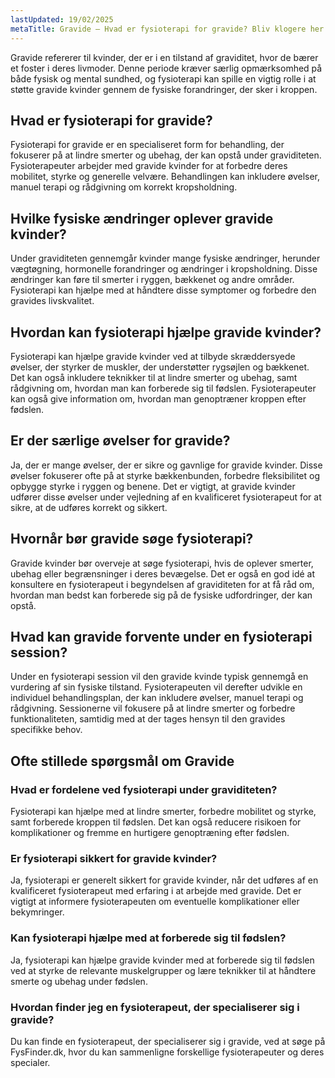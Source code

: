 ```yaml
---
lastUpdated: 19/02/2025
metaTitle: Gravide – Hvad er fysioterapi for gravide? Bliv klogere her
---
```


Gravide refererer til kvinder, der er i en tilstand af graviditet, hvor de bærer et foster i deres livmoder. Denne periode kræver særlig opmærksomhed på både fysisk og mental sundhed, og fysioterapi kan spille en vigtig rolle i at støtte gravide kvinder gennem de fysiske forandringer, der sker i kroppen.

## Hvad er fysioterapi for gravide?

Fysioterapi for gravide er en specialiseret form for behandling, der fokuserer på at lindre smerter og ubehag, der kan opstå under graviditeten. Fysioterapeuter arbejder med gravide kvinder for at forbedre deres mobilitet, styrke og generelle velvære. Behandlingen kan inkludere øvelser, manuel terapi og rådgivning om korrekt kropsholdning.

## Hvilke fysiske ændringer oplever gravide kvinder?

Under graviditeten gennemgår kvinder mange fysiske ændringer, herunder vægtøgning, hormonelle forandringer og ændringer i kropsholdning. Disse ændringer kan føre til smerter i ryggen, bækkenet og andre områder. Fysioterapi kan hjælpe med at håndtere disse symptomer og forbedre den gravides livskvalitet.

## Hvordan kan fysioterapi hjælpe gravide kvinder?

Fysioterapi kan hjælpe gravide kvinder ved at tilbyde skræddersyede øvelser, der styrker de muskler, der understøtter rygsøjlen og bækkenet. Det kan også inkludere teknikker til at lindre smerter og ubehag, samt rådgivning om, hvordan man kan forberede sig til fødslen. Fysioterapeuter kan også give information om, hvordan man genoptræner kroppen efter fødslen.

## Er der særlige øvelser for gravide?

Ja, der er mange øvelser, der er sikre og gavnlige for gravide kvinder. Disse øvelser fokuserer ofte på at styrke bækkenbunden, forbedre fleksibilitet og opbygge styrke i ryggen og benene. Det er vigtigt, at gravide kvinder udfører disse øvelser under vejledning af en kvalificeret fysioterapeut for at sikre, at de udføres korrekt og sikkert.

## Hvornår bør gravide søge fysioterapi?

Gravide kvinder bør overveje at søge fysioterapi, hvis de oplever smerter, ubehag eller begrænsninger i deres bevægelse. Det er også en god idé at konsultere en fysioterapeut i begyndelsen af graviditeten for at få råd om, hvordan man bedst kan forberede sig på de fysiske udfordringer, der kan opstå.

## Hvad kan gravide forvente under en fysioterapi session?

Under en fysioterapi session vil den gravide kvinde typisk gennemgå en vurdering af sin fysiske tilstand. Fysioterapeuten vil derefter udvikle en individuel behandlingsplan, der kan inkludere øvelser, manuel terapi og rådgivning. Sessionerne vil fokusere på at lindre smerter og forbedre funktionaliteten, samtidig med at der tages hensyn til den gravides specifikke behov.

## Ofte stillede spørgsmål om Gravide

### Hvad er fordelene ved fysioterapi under graviditeten?

Fysioterapi kan hjælpe med at lindre smerter, forbedre mobilitet og styrke, samt forberede kroppen til fødslen. Det kan også reducere risikoen for komplikationer og fremme en hurtigere genoptræning efter fødslen.

### Er fysioterapi sikkert for gravide kvinder?

Ja, fysioterapi er generelt sikkert for gravide kvinder, når det udføres af en kvalificeret fysioterapeut med erfaring i at arbejde med gravide. Det er vigtigt at informere fysioterapeuten om eventuelle komplikationer eller bekymringer.

### Kan fysioterapi hjælpe med at forberede sig til fødslen?

Ja, fysioterapi kan hjælpe gravide kvinder med at forberede sig til fødslen ved at styrke de relevante muskelgrupper og lære teknikker til at håndtere smerte og ubehag under fødslen.

### Hvordan finder jeg en fysioterapeut, der specialiserer sig i gravide?

Du kan finde en fysioterapeut, der specialiserer sig i gravide, ved at søge på FysFinder.dk, hvor du kan sammenligne forskellige fysioterapeuter og deres specialer.
